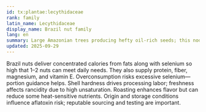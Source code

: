 ```yaml
---
id: tx:plantae:lecythidaceae
rank: family
latin_name: Lecythidaceae
display_name: Brazil nut family
lang: en
summary: Large Amazonian trees producing hefty oil-rich seeds; this node centers on Brazil nuts in raw, roasted, and oil forms.
updated: 2025-09-29
---
```


Brazil nuts deliver concentrated calories from fats along with selenium so high that 1–2 nuts can meet daily needs. They also supply protein, fiber, magnesium, and vitamin E. Overconsumption risks excessive selenium—portion guidance helps. Shell hardness drives processing labor; freshness affects rancidity due to high unsaturation. Roasting enhances flavor but can reduce some heat-sensitive nutrients. Origin and storage conditions influence aflatoxin risk; reputable sourcing and testing are important.
